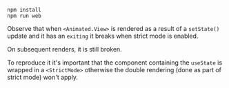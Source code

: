```
npm install
npm run web
```

Observe that when `<Animated.View>` is rendered as a result of a `setState()`
update and it has an `exiting` it breaks when strict mode is enabled.

On subsequent renders, it is still broken.

To reproduce it it's important that the component containing the `useState` is
wrapped in a `<StrictMode>` otherwise the double rendering (done as part of
strict mode) won't apply.
